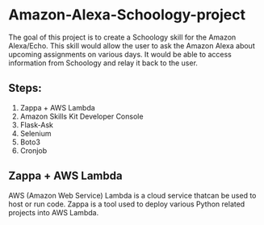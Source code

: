 # Amazon-Alexa-Schoology-project
The goal of this project is to create a Schoology skill for the Amazon Alexa/Echo. This skill would allow the user to ask the Amazon Alexa about upcoming assignments on various days. It would be able to access information from Schoology and relay it back to the user.
## Steps:
1. Zappa + AWS Lambda
2. Amazon Skills Kit Developer Console
3. Flask-Ask
4. Selenium
5. Boto3
6. Cronjob
## Zappa + AWS Lambda
AWS (Amazon Web Service) Lambda is a cloud service thatcan be used to host or run code. Zappa is a tool used to deploy various Python related projects into AWS Lambda.
